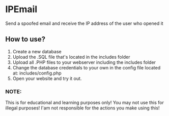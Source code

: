 # IPEmail
Send a spoofed email and receive the IP address of the user who opened it

## How to use?
1. Create a new database
2. Upload the .SQL file that's located in the includes folder
3. Upload all .PHP files to your webserver including the includes folder
4. Change the database credentials to your own in the config file located at: includes/config.php
5. Open your website and try it out.

### NOTE:
This is for educational and learning purposes only! You may not use this for illegal purposes! I'am not responsible for the actions you make using this!
